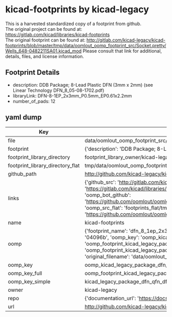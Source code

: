 # kicad-footprints by kicad-legacy  
This is a harvested standardized copy of a footprint from github.  
The original project can be found at:  
https://gitlab.com/kicad/libraries/kicad-footprints  
The original footprint can be found at:
http://gitlab.com/kicad-legacy/kicad-footprints/blob/master/tmp/data/oomlout_oomp_footprint_src/Socket.pretty/Wells_648-0482211SA01.kicad_mod
Please consult that link for additional, details, files, and license information.  
## Footprint Details
* description: DDB Package; 8-Lead Plastic DFN (3mm x 2mm) (see Linear Technology DFN_8_05-08-1702.pdf)  
* libraryLink: DFN-8-1EP_2x3mm_P0.5mm_EP0.61x2.2mm  
* number_of_pads: 12  
## yaml dump  
| Key | Value |  
| --- | --- |  
| file | data/oomlout_oomp_footprint_src/kicad-footprints/Package_DFN_QFN.pretty/DFN-8-1EP_2x3mm_P0.5mm_EP0.61x2.2mm.kicad_mod |  
| footprint | {'description': 'DDB Package; 8-Lead Plastic DFN (3mm x 2mm) (see Linear Technology DFN_8_05-08-1702.pdf)', 'libraryLink': 'DFN-8-1EP_2x3mm_P0.5mm_EP0.61x2.2mm', 'number_of_pads': 12} |  
| footprint_library_directory | footprint_library_owner/kicad-legacy_kicad-footprints |  
| footprint_library_directory_flat | tmp/data/oomlout_oomp_footprint_src/footprints_flat/kicad_legacy_package_dfn_qfn_dfn_8_1ep_2x3mm_p0_5mm_ep0_61x2_2mm/working |  
| github_path | http://github.com/kicad-legacy/kicad-footprints/blob/master/tmp/data/oomlout_oomp_footprint_src/Package_DFN_QFN.pretty/DFN-8-1EP_2x3mm_P0.5mm_EP0.61x2.2mm.kicad_mod |  
| links | {'github_src': 'http://gitlab.com/kicad-legacy/kicad-footprints/blob/master/tmp/data/oomlout_oomp_footprint_src/Socket.pretty/Wells_648-0482211SA01.kicad_mod', 'github_src_repo': 'https://gitlab.com/kicad/libraries/kicad-footprints', 'oomp_bot': 'tmp/data/oomlout_oomp_footprint_src/footprints/kicad_legacy_package_dfn_qfn_dfn_8_1ep_2x3mm_p0_5mm_ep0_61x2_2mm/working', 'oomp_bot_github': 'https://github.com/oomlout/oomlout_oomp_footprint_bot/tree/main/tmp/data/oomlout_oomp_footprint_src/footprints/kicad_legacy_package_dfn_qfn_dfn_8_1ep_2x3mm_p0_5mm_ep0_61x2_2mm/working', 'oomp_src_flat': 'footprints_flat/tmp/data/oomlout_oomp_footprint_src/footprints_flat/kicad_legacy_package_dfn_qfn_dfn_8_1ep_2x3mm_p0_5mm_ep0_61x2_2mm/working', 'oomp_src_flat_github': 'https://github.com/oomlout/oomlout_oomp_footprint_src/tree/main/tmp/data/oomlout_oomp_footprint_src/footprints_flat/kicad_legacy_package_dfn_qfn_dfn_8_1ep_2x3mm_p0_5mm_ep0_61x2_2mm/working'} |  
| name | kicad-footprints |  
| oomp | {'footprint_name': 'dfn_8_1ep_2x3mm_p0_5mm_ep0_61x2_2mm', 'library_name': 'package_dfn_qfn', 'md5': '04096b5380494e0d6bea64c2917026e9', 'md5_10': '04096b5380', 'md5_5': '04096', 'md5_6': '04096b', 'oomp_key': 'oomp_kicad_legacy_package_dfn_qfn_dfn_8_1ep_2x3mm_p0_5mm_ep0_61x2_2mm', 'oomp_key_extra': 'oomp_footprint_kicad_legacy_package_dfn_qfn_dfn_8_1ep_2x3mm_p0_5mm_ep0_61x2_2mm', 'oomp_key_full': 'oomp_footprint_kicad_legacy_package_dfn_qfn_dfn_8_1ep_2x3mm_p0_5mm_ep0_61x2_2mm_04096b', 'oomp_key_simple': 'kicad_legacy_package_dfn_qfn_dfn_8_1ep_2x3mm_p0_5mm_ep0_61x2_2mm', 'original_filename': 'data/oomlout_oomp_footprint_src/kicad-footprints/Package_DFN_QFN.pretty/DFN-8-1EP_2x3mm_P0.5mm_EP0.61x2.2mm.kicad_mod', 'owner_name': 'kicad_legacy'} |  
| oomp_key | oomp_kicad_legacy_package_dfn_qfn_dfn_8_1ep_2x3mm_p0_5mm_ep0_61x2_2mm |  
| oomp_key_full | oomp_footprint_kicad_legacy_package_dfn_qfn_dfn_8_1ep_2x3mm_p0_5mm_ep0_61x2_2mm |  
| oomp_key_simple | kicad_legacy_package_dfn_qfn_dfn_8_1ep_2x3mm_p0_5mm_ep0_61x2_2mm |  
| owner | kicad-legacy |  
| repo | {'documentation_url': 'https://docs.github.com/rest/repos/repos#get-a-repository', 'message': 'Not Found'} |  
| url | http://github.com/kicad-legacy/kicad-footprints |  

